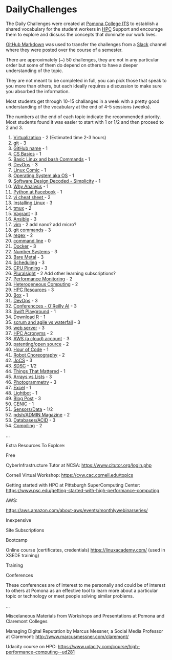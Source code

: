 # DailyChallenges

The Daily Challenges were created at [Pomona College ITS](https://www.pomona.edu/administration/its) to establish a shared vocabulary for the student workers in [HPC](http://hpc.pomona.edu/) Support
and encourage them to explore and dicsuss the concepts that dominate our work lives.

[GitHub Markdown](https://github.com/adam-p/markdown-here/wiki/Markdown-Cheatsheet) was used to transfer the challenges from a [Slack](https://slack.com/help/articles/115004071768-What-is-Slack-) channel where they were posted over the course of a semester.

There are  approximately (~) 50 challenges, they are not in any particular order but some of them do depend on others to have a deeper understanding of the topic.

They are not meant to be completed in full, you can pick those that speak to you more than others, but each ideally requires a discussion
to make sure you absorbed the information.

Most students get through 10-15 challanges in a week with a pretty good understanding of the vocabulary at the end of 4-5 sessions (weeks).

The numbers at the end of each topic indicate the recommended priority. Most students found it was easier to start with 1 or 1/2 and then proceed to 2 and 3.

1. [Virtualization](https://github.com/Pomona-ITS/DailyChallenges/blob/main/Virtualization.md) - 2 (Estimated time 2-3 hours)
2. [git](https://github.com/Pomona-ITS/DailyChallenges/blob/main/git.md) - 3
3. [GitHub name](https://github.com/Pomona-ITS/DailyChallenges/blob/main/GitHubUsername.md) - 1
4. [CS Basics](https://github.com/Pomona-ITS/DailyChallenges/blob/main/CSBasics.md) - 1
5. [Basic Linux and bash Commands](https://github.com/Pomona-ITS/DailyChallenges/blob/main/BasicLinuxandBashCommands.md) - 1
6. [DevOps](https://github.com/Pomona-ITS/DailyChallenges/blob/main/DevOps.md) - 3
7. [Linux Comic](https://github.com/Pomona-ITS/DailyChallenges/blob/main/LinuxComic.md) - 1
8. [Operating System aka OS](https://github.com/Pomona-ITS/DailyChallenges/blob/main/OperatingSystem.md) - 1
9. [Software Design Decoded - Simplicity](https://github.com/Pomona-ITS/DailyChallenges/blob/main/SoftwareDesignDecoded.md) -  1
10. [Why Analysis](https://github.com/Pomona-ITS/DailyChallenges/blob/main/WhyAnalysis.md) - 1
11. [Python at Facebook](https://github.com/Pomona-ITS/DailyChallenges/blob/main/PythonAtFacebook.md) - 1
12. [vi cheat sheet ]() - 2
13. [Installing Linux]() - 3
14. [tmux]() - 2
15. [Vagrant]() - 3
16. [Ansible]() - 3
17. [vim]() - 2 add nano? add micro?
18. [git commands]() - 3
19. [regex]() - 2
20. [command line]() - 0
21. [Docker]() - 3
22. [Number Systems]() - 3
23. [Bare Metal]() - 3
24. [Scheduling]() - 3
25. [CPU Pinning]() - 3
26. [Pluralsight]() - 2 Add other learning subscriptions?
27. [Performance Monitoring]() - 2
28. [Heterogeneous Computing]() - 2
29. [HPC Resources]() - 3
30. [Box]() - 1
31. [DevOps]() - 3
32. [Conferencces - O'Reilly AI]() - 3
33. [Swift Playground]() - 1
34. [Download R]() - 1
35. [scrum and agile vs waterfall]() - 3
36. [web server]() - 3
37. [HPC Acronyms]() - 2
38. [AWS (a cloud) account]() - 3
39. [patenting/open source]() - 2
40. [Hour of Code]() - 1
41. [Robot Choreography]() - 2
42. [JoCS]() - 3
43. [SDSC]() - 1/2
44. [Things That Mattered]() - 1
45. [Arrays vs Lists]() - 3
46. [Photogrammetry]() - 3
47. [Excel]() - 1
48. [Lightbot]() - 1
49. [Blog Post]() - 3
50. [CENIC]() - 1
51. [Sensors/Data]() - 1/2
52. [pdsh/ADMIN Magazine]() - 2
53. [Databases/ACID]() - 3
54. [Compiling]() - 2

...

Extra Resources To Explore:

Free

CyberInfrastructure Tutor at NCSA: https://www.citutor.org/login.php

Cornell Virtual Workshop: https://cvw.cac.cornell.edu/topics

Getting started with HPC at Pittsburgh SuperComputing Center: https://www.psc.edu/getting-started-with-high-performance-computing

AWS:

https://aws.amazon.com/about-aws/events/monthlywebinarseries/

Inexpensive

Site Subscriptions

Bootcamp

Online course (certificates, credentials)
https://linuxacademy.com/ (used in XSEDE training)

Training

Conferences

These conferences are of interest to me personally and could be of interest to others at Pomona as an effective 
tool to learn more about a particular topic or technology or meet people solving similar problems.

...

Miscelaneous Materials from Workshops and Presentations at Pomona and Claremont Colleges

Managing Digital Reputation by Marcus Messner, a Social Media Professor at Claremont: http://www.marcusmessner.com/claremont/

Udacity course on HPC: https://www.udacity.com/course/high-performance-computing--ud281
